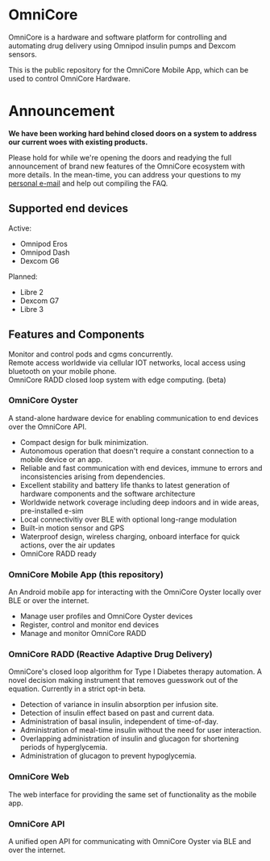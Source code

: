 # OmniCore

OmniCore is a hardware and software platform for controlling and automating drug delivery using Omnipod insulin pumps and Dexcom sensors.

This is the public repository for the OmniCore Mobile App, which can be used to control OmniCore Hardware.

# Announcement

<b>We have been working hard behind closed doors on a system to address our current woes with existing products.</b>

Please hold for while we're opening the doors and readying the full announcement of brand new features of the OmniCore ecosystem with more details. In the mean-time, you can address your questions to my [personal e-mail](mailto:barisk@gmail.com) and help out compiling the FAQ.

## Supported end devices
Active:
* Omnipod Eros
* Omnipod Dash
* Dexcom G6

Planned:
* Libre 2
* Dexcom G7
* Libre 3

## Features and Components
Monitor and control pods and cgms concurrently.<br/>
Remote access worldwide via cellular IOT networks, local access using bluetooth on your mobile phone.<br/>
OmniCore RADD closed loop system with edge computing. (beta)<br/>

### OmniCore Oyster
A stand-alone hardware device for enabling communication to end devices over the OmniCore API.

* Compact design for bulk minimization.
* Autonomous operation that doesn't require a constant connection to a mobile device or an app.
* Reliable and fast communication with end devices, immune to errors and inconsistencies arising from dependencies.
* Excellent stability and battery life thanks to latest generation of hardware components and the software architecture
* Worldwide network coverage including deep indoors and in wide areas, pre-installed e-sim
* Local connectivitiy over BLE with optional long-range modulation
* Built-in motion sensor and GPS
* Waterproof design, wireless charging, onboard interface for quick actions, over the air updates
* OmniCore RADD ready

### OmniCore Mobile App (this repository)
An Android mobile app for interacting with the OmniCore Oyster locally over BLE or over the internet.
* Manage user profiles and OmniCore Oyster devices
* Register, control and monitor end devices
* Manage and monitor OmniCore RADD

### OmniCore RADD (Reactive Adaptive Drug Delivery)
OmniCore's closed loop algorithm for Type I Diabetes therapy automation. A novel decision making instrument that removes guesswork out of the equation. Currently in a strict opt-in beta.

* Detection of variance in insulin absorption per infusion site.
* Detection of insulin effect based on past and current data.
* Administration of basal insulin, independent of time-of-day.
* Administration of meal-time insulin without the need for user interaction.
* Overlapping administration of insulin and glucagon for shortening periods of hyperglycemia.
* Administration of glucagon to prevent hypoglycemia.


### OmniCore Web
The web interface for providing the same set of functionality as the mobile app.

### OmniCore API
A unified open API for communicating with OmniCore Oyster via BLE and over the internet.

